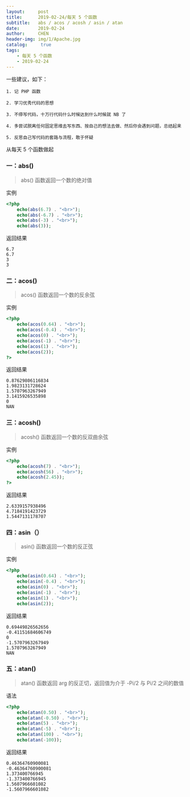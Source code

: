 ```yaml
---
layout:     post
title:      2019-02-24/每天 5 个函数
subtitle:   abs / acos / acosh / asin / atan
date:       2019-02-24
author:     CHEN
header-img: img/1/Apache.jpg
catalog: 	 true
tags:
    - 每天 5 个函数
    - 2019-02-24
---
```

一些建议，如下：
```
1. 记 PHP 函数

2. 学习优秀代码的思想

3. 不停写代码，十万行代码什么时候达到什么时候就 NB 了

4. 多尝试脱离任何固定思维去写东西、按自己的想法去做、然后你会遇到问题，总结起来

5. 反思自己写代码的套路与流程，敢于怀疑
```
从每天 5 个函数做起

### 一：abs()
>  abs() 函数返回一个数的绝对值

实例
```php
<?php
    echo(abs(6.7) . "<br>");
    echo(abs(-6.7) . "<br>");
    echo(abs(-3) . "<br>");
    echo(abs(3));
```
返回结果
```apacheconfig
6.7
6.7
3
3
```
### 二：acos()
> acos() 函数返回一个数的反余弦

实例
```php
<?php
    echo(acos(0.64) . "<br>");
    echo(acos(-0.4) . "<br>");
    echo(acos(0) . "<br>");
    echo(acos(-1) . "<br>");
    echo(acos(1) . "<br>");
    echo(acos(2));
?>
```
返回结果
```apacheconfig
0.87629806116834
1.9823131728624
1.5707963267949
3.1415926535898
0
NAN
```

### 三：acosh()
> acosh() 函数返回一个数的反双曲余弦

实例
```php
<?php
    echo(acosh(7) . "<br>");
    echo(acosh(56) . "<br>");
    echo(acosh(2.45));
?>
```
返回结果
```apacheconfig
2.6339157938496
4.7184191423729
1.5447131178707
```

### 四：asin（）
> asin() 函数返回一个数的反正弦

实例
```php
<?php
    echo(asin(0.64) . "<br>");
    echo(asin(-0.4) . "<br>");
    echo(asin(0) . "<br>");
    echo(asin(-1) . "<br>");
    echo(asin(1) . "<br>");
    echo(asin(2));
```
返回结果
```apacheconfig
0.69449826562656
-0.41151684606749
0
-1.5707963267949
1.5707963267949
NAN
```
### 五：atan()
> atan() 函数返回 arg 的反正切，返回值为介于 -Pi/2 与 Pi/2 之间的数值

语法
```php
<?php
    echo(atan(0.50) . "<br>");
    echo(atan(-0.50) . "<br>");
    echo(atan(5) . "<br>");
    echo(atan(-5) . "<br>");
    echo(atan(100) . "<br>");
    echo(atan(-100));
```
返回结果
```apacheconfig
0.46364760900081
-0.46364760900081
1.373400766945
-1.373400766945
1.5607966601082
-1.5607966601082
```